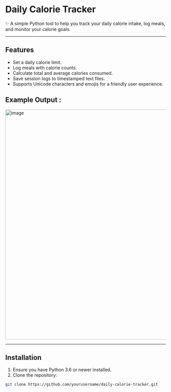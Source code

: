 # Daily Calorie Tracker

✨ A simple Python tool to help you track your daily calorie intake, log meals, and monitor your calorie goals.

---

## Features

- Set a daily calorie limit.
- Log meals with calorie counts.
- Calculate total and average calories consumed.
- Save session logs to timestamped text files.
- Supports Unicode characters and emojis for a friendly user experience.

## Example Output :
<img width="879" height="723" alt="image" src="https://github.com/user-attachments/assets/6b2af752-c9a3-43ea-b19d-8952cf1d42fb" />

---

## Installation

1. Ensure you have Python 3.6 or newer installed.
2. Clone the repository:

```bash
git clone https://github.com/yourusername/daily-calorie-tracker.git


